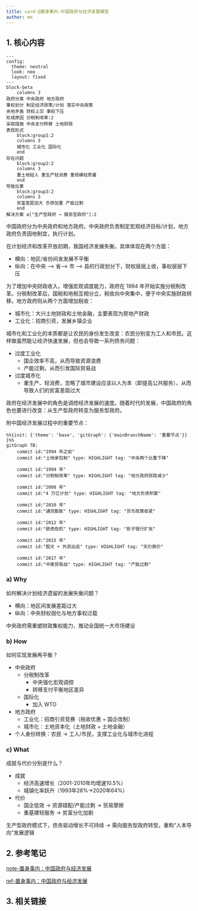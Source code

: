 ```yaml
---
title: card-@置身事内-中国政府与经济发展模型
author: me
---
```


## 1. 核心内容

```mermaid
---
config:
  theme: neutral
  look: neo
  layout: fixed
---
block-beta
    columns 3
政府分类 中央政府 地方政府
事权划分 制定经济政策/计划 落实中央政策
央地矛盾 财权上交 事权下压
形成原因 分税制改革:2
采取措施 中央支付转移 土地财政
表现形式
    block:group1:2
    columns 3
    城市化 工业化 国际化
    end
存在问题
    block:group2:2
    columns 3
    重土地轻人 重生产轻消费 重规模轻质量
    end
导致后果
    block:group3:2
    columns 3
    贫富差距加大 负债加重 产能过剩 
    end
解决方案 a["生产型政府 → 服务型政府"]:2
```

中国政府分为中央政府和地方政府。中央政府负责制定宏观经济目标/计划，地方政府负责因地制宜，执行计划。

在计划经济和改革开放初期，我国经济发展失衡。具体体现在两个方面：

- 横向：地区/省份间发发展不平衡
- 纵向：在中央 --> 省--> 市 --> 县的行政划分下，财权层层上收，事权层层下压

为了增加中央财政收入，增强宏观调度能力，政府在 1994 年开始实施分税制改革。分税制改革后，国税和地税互相分立，税收向中央集中，便于中央实施财政转移。地方政府则从两个方面增加税收：

- 城市化：大兴土地财政和土地金融，主要表现为房地产财政
- 工业化：招商引资，发展乡镇企业

城市化和工业化的本质都是让农民的身份发生改变：农民分别变为工人和市民。这样做虽然能让经济快速发展，但也会导致一系列债务问题：

- 过度工业化
  - 国企效率不高，从而导致资源浪费
  - 产能过剩，从而引发国际贸易战
- 过度城市化
  - 重生产、轻消费，忽略了城市建设应该以人为本（即提高公共服务），从而导致人们的贫富差距过大

政府在经济发展中的角色是调控经济发展的速度。随着时代的发展，中国政府的角色也要进行改变：从生产型政府转变为服务型政府。

附中国经济发展过程中的重要节点：

```mermaid
%%{init: {'theme': 'base', 'gitGraph': {'mainBranchName': '重要节点'}} }%%
gitGraph TB:
    commit id:"1994 年之前"
    commit id:"土地承包制" type: HIGHLIGHT tag: "中央两个比重下降"
    
    commit id:"1994 年"
    commit id:"分税制改革" type: HIGHLIGHT tag: "地方政府财政减少"

    commit id:"2008 年"
    commit id:"4 万亿计划" type: HIGHLIGHT tag: "地方负债积累"
    
    commit id:"2010 年"
    commit id:"通货膨胀" type: HIGHLIGHT tag: "货币政策收紧"
    
    commit id:"2012 年"
    commit id:"欧债危机" type: HIGHLIGHT tag: "影子银行扩张"
    
    commit id:"2015 年"
    commit id:"股灾 + 外资出逃" type: HIGHLIGHT tag: "天价房价"
    
    commit id:"2017 年"
    commit id:"中美贸易战" type: HIGHLIGHT tag: "产能过剩"
```

### a) Why

如何解决计划经济遗留的发展失衡问题？

- 横向：地区间发展差距过大
- 纵向：中央财权弱化与地方事权过载

中央政府需重塑财政集权能力，推动全国统一大市场建设

### b) How

如何实现发展再平衡？

- 中央政府
  - 分税制改革
    - 中央强化宏观调控
    - 转移支付平衡地区差异
  - 国际化
    - 加入 WTO
- 地方政府
  - 工业化：招商引资竞赛（税收优惠 + 国企改制）
  - 城市化：土地资本化（土地财政 + 土地金融）
- 个人身份转换：农民 → 工人/市民，支撑工业化与城市化进程

### c) What

成就与代价分别是什么？

- 成就
  - 经济高速增长（2001-2010年均增速10.5%）
  - 城镇化率跃升（1993年28%→2020年64%）
- 代价
  - 国企低效 → 资源错配/产能过剩 → 贸易摩擦
  - 重基建轻服务 → 贫富分化加剧

生产型政府模式下，债务驱动增长不可持续 → 需向服务型政府转型，重构“人本导向”发展逻辑

## 2. 参考笔记

[note-置身事内：中国政府与经济发展](/docs/note-置身事内：中国政府与经济发展.md)

[ref-置身事内：中国政府与经济发展](/docs/ref-置身事内：中国政府与经济发展.md)

## 3. 相关链接

[](/docs/card-.md)
